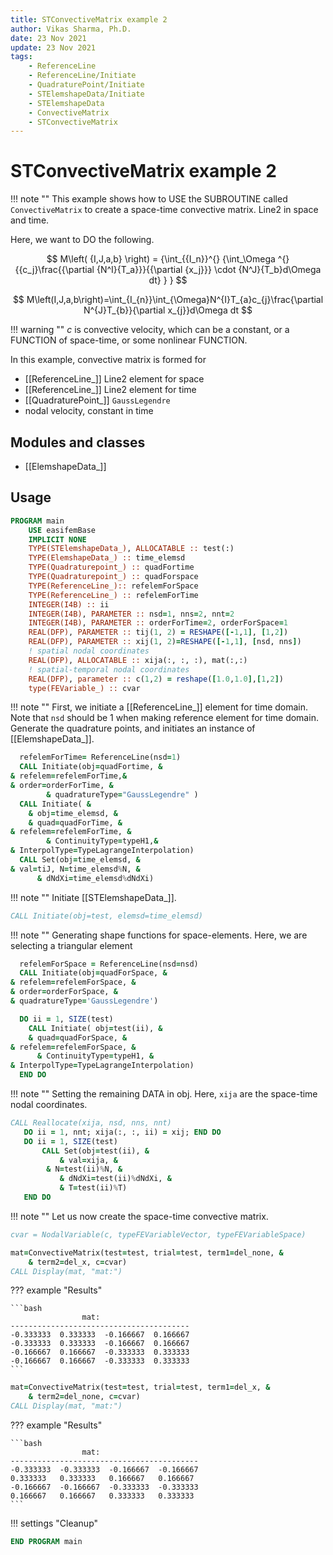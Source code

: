 ```yaml
---
title: STConvectiveMatrix example 2
author: Vikas Sharma, Ph.D.
date: 23 Nov 2021
update: 23 Nov 2021 
tags:
    - ReferenceLine
    - ReferenceLine/Initiate
    - QuadraturePoint/Initiate
    - STElemshapeData/Initiate
    - STElemshapeData
    - ConvectiveMatrix
    - STConvectiveMatrix
---
```


# STConvectiveMatrix example 2

!!! note ""
This example shows how to USE the SUBROUTINE called `ConvectiveMatrix` to create a space-time convective matrix. Line2 in space and time.

Here, we want to DO the following.

$$
M\left( {I,J,a,b} \right) = {\int_{{I_n}}^{} {\int_\Omega ^{} {{c_j}\frac{{\partial {N^I}{T_a}}}{{\partial {x_j}}} \cdot {N^J}{T_b}d\Omega dt} } }
$$

$$
M\left(I,J,a,b\right)=\int_{I_{n}}\int_{\Omega}N^{I}T_{a}c_{j}\frac{\partial N^{J}T_{b}}{\partial x_{j}}d\Omega dt
$$

!!! warning ""
$c$ is convective velocity, which can be a constant, or a FUNCTION of space-time, or some nonlinear FUNCTION.

In this example, convective matrix is formed for

- [[ReferenceLine_]] Line2 element for space
- [[ReferenceLine_]] Line2 element for time
- [[QuadraturePoint_]] `GaussLegendre`
- nodal velocity, constant in time

## Modules and classes

- [[ElemshapeData_]]

## Usage

```fortran
PROGRAM main
    USE easifemBase
    IMPLICIT NONE
    TYPE(STElemshapeData_), ALLOCATABLE :: test(:)
    TYPE(ElemshapeData_) :: time_elemsd
    TYPE(Quadraturepoint_) :: quadFortime
    TYPE(Quadraturepoint_) :: quadForspace
    TYPE(ReferenceLine_):: refelemForSpace
    TYPE(ReferenceLine_) :: refelemForTime
    INTEGER(I4B) :: ii
    INTEGER(I4B), PARAMETER :: nsd=1, nns=2, nnt=2
    INTEGER(I4B), PARAMETER :: orderForTime=2, orderForSpace=1
    REAL(DFP), PARAMETER :: tij(1, 2) = RESHAPE([-1,1], [1,2])
    REAL(DFP), PARAMETER :: xij(1, 2)=RESHAPE([-1,1], [nsd, nns])
    ! spatial nodal coordinates
    REAL(DFP), ALLOCATABLE :: xija(:, :, :), mat(:,:)
    ! spatial-temporal nodal coordinates
    REAL(DFP), parameter :: c(1,2) = reshape([1.0,1.0],[1,2])
    type(FEVariable_) :: cvar
```

!!! note ""
First, we initiate a [[ReferenceLine_]] element for time domain. Note that `nsd` should be 1 when making reference element for time domain. Generate the quadrature points, and initiates an instance of [[ElemshapeData_]].

```fortran
  refelemForTime= ReferenceLine(nsd=1)
  CALL Initiate(obj=quadFortime, &
& refelem=refelemForTime,&
& order=orderForTime, &
    	& quadratureType="GaussLegendre" )
  CALL Initiate( &
  	& obj=time_elemsd, &
 	& quad=quadForTime, &
& refelem=refelemForTime, &
    	& ContinuityType=typeH1,&
& InterpolType=TypeLagrangeInterpolation)
  CALL Set(obj=time_elemsd, &
& val=tiJ, N=time_elemsd%N, &
      & dNdXi=time_elemsd%dNdXi)
```

!!! note ""
Initiate [[STElemshapeData_]].

```fortran
CALL Initiate(obj=test, elemsd=time_elemsd)
```

!!! note ""
Generating shape functions for space-elements. Here, we are selecting a triangular element

```fortran
  refelemForSpace = ReferenceLine(nsd=nsd)
  CALL Initiate(obj=quadForSpace, &
& refelem=refelemForSpace, &
& order=orderForSpace, &
& quadratureType='GaussLegendre')
```

```fortran
  DO ii = 1, SIZE(test)
    CALL Initiate( obj=test(ii), &
 	& quad=quadForSpace, &
& refelem=refelemForSpace, &
      & ContinuityType=typeH1, &
& InterpolType=TypeLagrangeInterpolation)
  END DO
```

!!! note ""
Setting the remaining DATA in obj. Here, `xija` are the space-time nodal coordinates.

```fortran
CALL Reallocate(xija, nsd, nns, nnt)
   DO ii = 1, nnt; xija(:, :, ii) = xij; END DO
   DO ii = 1, SIZE(test)
       CALL Set(obj=test(ii), &
           & val=xija, &
		& N=test(ii)%N, &
           & dNdXi=test(ii)%dNdXi, &
           & T=test(ii)%T)
   END DO
```

!!! note ""
Let us now create the space-time convective matrix.

```fortran
cvar = NodalVariable(c, typeFEVariableVector, typeFEVariableSpace)
```

```fortran
mat=ConvectiveMatrix(test=test, trial=test, term1=del_none, &
    & term2=del_x, c=cvar)
CALL Display(mat, "mat:")
```

??? example "Results"

    ```bash
                    mat:                  
    ----------------------------------------
    -0.333333  0.333333  -0.166667  0.166667
    -0.333333  0.333333  -0.166667  0.166667
    -0.166667  0.166667  -0.333333  0.333333
    -0.166667  0.166667  -0.333333  0.333333
    ```

```fortran
mat=ConvectiveMatrix(test=test, trial=test, term1=del_x, &
    & term2=del_none, c=cvar)
CALL Display(mat, "mat:")
```

??? example "Results"

    ```bash
                    mat:                   
    ------------------------------------------
    -0.333333  -0.333333  -0.166667  -0.166667
    0.333333   0.333333   0.166667   0.166667
    -0.166667  -0.166667  -0.333333  -0.333333
    0.166667   0.166667   0.333333   0.333333
    ```

!!! settings "Cleanup"

```fortran
END PROGRAM main
```

